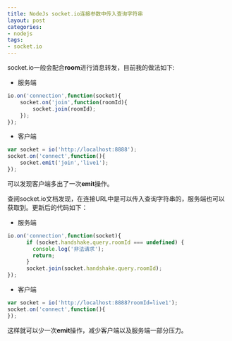 ```yaml
---
title: NodeJs socket.io连接参数中传入查询字符串
layout: post
categories:
- nodejs
tags:
- socket.io
---
```

socket.io一般会配合**room**进行消息转发，目前我的做法如下:

+ 服务端
```javascript
io.on('connection',function(socket){
    socket.on('join',function(roomId){
        socket.join(roomId);
    });
});
```
+ 客户端
```javascript
var socket = io('http://localhost:8888');
socket.on('connect',function(){
    socket.emit('join','live1');
});
```

可以发现客户端多出了一次**emit**操作。

查阅socket.io文档发现，在连接URL中是可以传入查询字符串的，服务端也可以获取到。更新后的代码如下：

+ 服务端
```javascript
io.on('connection',function(socket){
      if (socket.handshake.query.roomId === undefined) {
        console.log('非法请求');
        return;
      }
      socket.join(socket.handshake.query.roomId);
});
```
+ 客户端
```javascript
var socket = io('http://localhost:8888?roomId=live1');
socket.on('connect',function(){
});
```

这样就可以少一次**emit**操作，减少客户端以及服务端一部分压力。